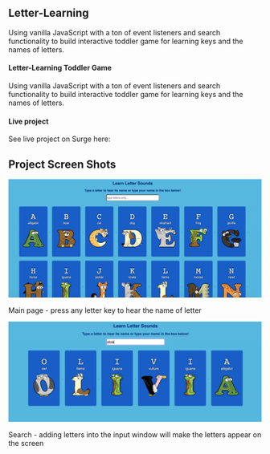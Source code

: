 ## Letter-Learning

Using vanilla JavaScript with a ton of event listeners and search functionality to build interactive toddler game for learning keys and the names of letters.

#### Letter-Learning Toddler Game

Using vanilla JavaScript with a ton of event listeners and search functionality to build interactive toddler game for learning keys and the names of letters.

#### Live project

See live project on Surge here:

## Project Screen Shots

![Project main page](./ScreenshotMain.png?raw=true "Main page - press any letter key to hear the name of letter")

Main page - press any letter key to hear the name of letter

![Search](./ScreenshotSearch.png?raw=true "Search - adding letters into the input window will make the letters appear on the screen")

Search - adding letters into the input window will make the letters appear on the screen
